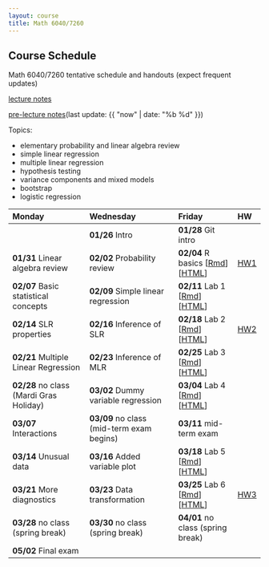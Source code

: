 ```yaml
---
layout: course
title: Math 6040/7260
---
```


## Course Schedule

Math 6040/7260 tentative schedule and handouts (expect frequent updates)

[lecture notes](../notes/combined.pdf)

[pre-lecture notes](../notes/current.pdf)(last update: {{ "now" | date: "%b %d" }})

<!---->

Topics:

- elementary probability and linear algebra review
- simple linear regression
- multiple linear regression
- hypothesis testing
- variance components and mixed models
- bootstrap
- logistic regression


| Monday | Wednesday | Friday | HW |
|:-----------|:-----------|:------------|:---|
| | **01/26** Intro | **01/28** Git intro | |
| **01/31** Linear algebra review | **02/02** Probability review | **02/04** R basics \[[Rmd](../notes/Lecture5/R.Rmd)\]\[[HTML](../notes/Lecture5/R.html)\] | [HW1](../HW/HW1/HW1.pdf) |
| **02/07** Basic statistical concepts  | **02/09** Simple linear regression | **02/11** Lab 1 \[[Rmd](../notes/Lecture8/lab_01_preparation.Rmd)\]\[[HTML](../notes/Lecture8/lab_01_preparation.html)\] | |
| **02/14** SLR properties | **02/16** Inference of SLR | **02/18** Lab 2 \[[Rmd](../notes/Lecture11/lab_02_SLR_to_fill.Rmd)\]\[[HTML](../notes/Lecture11/lab_02_SLR_to_fill.html)\] | [HW2](../HW/HW2/HW2.pdf) |
| **02/21** Multiple Linear Regression | **02/23** Inference of MLR | **02/25** Lab 3 \[[Rmd](../notes/Lecture14/Lecture14_to_fill.Rmd)\]\[[HTML](../notes/Lecture14/Lecture14_to_fill.html)\] | |
| **02/28** no class (Mardi Gras Holiday)| **03/02** Dummy variable regression | **03/04** Lab 4 \[[Rmd](../notes/Lecture16/Lab_04_to_fill.Rmd)\]\[[HTML](../notes/Lecture16/Lab_04_to_fill.html)\] | |
| **03/07** Interactions | **03/09** no class (mid-term exam begins) | **03/11** mid-term exam | |
| **03/14** Unusual data  | **03/16** Added variable plot | **03/18** Lab 5 \[[Rmd](../notes/Lecture20/Lab_05.Rmd)\]\[[HTML](../notes/Lecture20/Lab_05.html)\] | |
| **03/21** More diagnostics | **03/23** Data transformation | **03/25** Lab 6 \[[Rmd](../notes/Lecture23/Lab_06_to_fill.Rmd)\]\[[HTML](../notes/Lecture23/Lab_06_to_fill.html)\] | [HW3](../HW/HW3/HW3.pdf) |
| **03/28** no class (spring break) | **03/30** no class (spring break) | **04/01** no class (spring break) | |
| **05/02** Final exam | | | |
